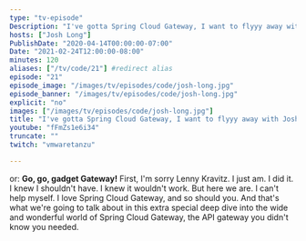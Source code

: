 ```yaml
---
type: "tv-episode"
Description: "I've gotta Spring Cloud Gateway, I want to flyyy away with Josh Long"
hosts: ["Josh Long"]
PublishDate: "2020-04-14T00:00:00-07:00"
Date: "2021-02-24T12:00:00-08:00"
minutes: 120
aliases: ["/tv/code/21"] #redirect alias
episode: "21"
episode_image: "/images/tv/episodes/code/josh-long.jpg"
episode_banner: "/images/tv/episodes/code/josh-long.jpg"
explicit: "no"
images: ["/images/tv/episodes/code/josh-long.jpg"]
title: "I've gotta Spring Cloud Gateway, I want to flyyy away with Josh Long"
youtube: "fFmZs1e6i34"
truncate: ""
twitch: "vmwaretanzu"

---
```


or: **Go, go, gadget Gateway!** First, I'm sorry Lenny Kravitz. I just am. I did it. I knew I shouldn't have. I knew it wouldn't work. But here we are. I can't help myself. I love Spring Cloud Gateway, and so should you. And that's what we're going to talk about in this extra special deep dive into the wide and wonderful world of Spring Cloud Gateway, the API gateway you didn't know you needed.
